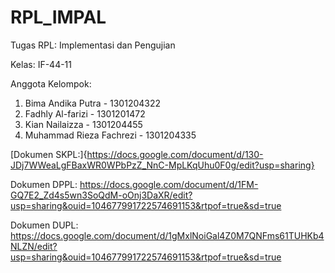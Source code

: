 # RPL_IMPAL
Tugas RPL: Implementasi dan Pengujian

Kelas: IF-44-11

Anggota Kelompok:
1) Bima Andika Putra - 1301204322
2) Fadhly Al-farizi - 1301201472
3) Kian Nailaizza - 1301204455
4) Muhammad Rieza Fachrezi - 1301204335

[Dokumen SKPL:]{https://docs.google.com/document/d/130-JDj7WWeaLgFBaxWR0WPbPzZ_NnC-MpLKqUhu0F0g/edit?usp=sharing}

Dokumen DPPL: https://docs.google.com/document/d/1FM-GQ7E2_Zd4s5wn3SoQdM-oOnj3DaXR/edit?usp=sharing&ouid=104677991722574691153&rtpof=true&sd=true

Dokumen DUPL: https://docs.google.com/document/d/1gMxlNoiGal4Z0M7QNFms61TUHKb4NLZN/edit?usp=sharing&ouid=104677991722574691153&rtpof=true&sd=true
